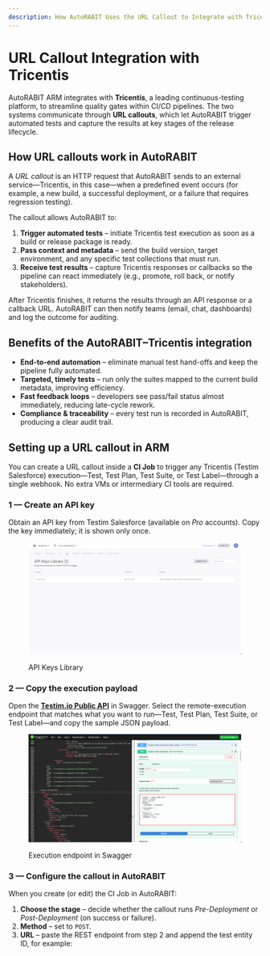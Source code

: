 ```yaml
---
description: How AutoRABIT Uses the URL Callout to Integrate with Tricentis
---
```


# URL Callout Integration with Tricentis

AutoRABIT ARM integrates with **Tricentis**, a leading continuous-testing platform, to streamline quality gates within CI/CD pipelines. The two systems communicate through **URL callouts**, which let AutoRABIT trigger automated tests and capture the results at key stages of the release lifecycle.

## How URL callouts work in AutoRABIT

A _URL callout_ is an HTTP request that AutoRABIT sends to an external service—Tricentis, in this case—when a predefined event occurs (for example, a new build, a successful deployment, or a failure that requires regression testing).

The callout allows AutoRABIT to:

1. **Trigger automated tests** – initiate Tricentis test execution as soon as a build or release package is ready.
2. **Pass context and metadata** – send the build version, target environment, and any specific test collections that must run.
3. **Receive test results** – capture Tricentis responses or callbacks so the pipeline can react immediately (e.g., promote, roll back, or notify stakeholders).

After Tricentis finishes, it returns the results through an API response or a callback URL. AutoRABIT can then notify teams (email, chat, dashboards) and log the outcome for auditing.

## Benefits of the AutoRABIT–Tricentis integration

* **End-to-end automation** – eliminate manual test hand-offs and keep the pipeline fully automated.
* **Targeted, timely tests** – run only the suites mapped to the current build metadata, improving efficiency.
* **Fast feedback loops** – developers see pass/fail status almost immediately, reducing late-cycle rework.
* **Compliance & traceability** – every test run is recorded in AutoRABIT, producing a clear audit trail.

## Setting up a URL callout in ARM

You can create a URL callout inside a **CI Job** to trigger any Tricentis (Testim Salesforce) execution—Test, Test Plan, Test Suite, or Test Label—through a single webhook. No extra VMs or intermediary CI tools are required.

### 1 — Create an API key

Obtain an API key from Testim Salesforce (available on _Pro_ accounts). Copy the key immediately; it is shown only once.

<figure><img src="../../../.gitbook/assets/image (9) (1) (1).png" alt="API Keys Library page"><figcaption><p>API Keys Library</p></figcaption></figure>

### 2 — Copy the execution payload

Open the [**Testim.io Public API**](https://editor.swagger.io/?url=https://raw.githubusercontent.com/testimio/public-openapi/main/api.yaml) in Swagger. Select the remote-execution endpoint that matches what you want to run—Test, Test Plan, Test Suite, or Test Label—and copy the sample JSON payload.

<figure><img src="../../../.gitbook/assets/image (1) (1) (1) (1) (1) (1) (1) (1) (1) (1) (1) (1) (1) (1) (1) (1) (1) (1) (1) (1).png" alt="Tricentis Swagger execution endpoint"><figcaption><p>Execution endpoint in Swagger</p></figcaption></figure>

### 3 — Configure the callout in AutoRABIT

When you create (or edit) the CI Job in AutoRABIT:

1. **Choose the stage** – decide whether the callout runs _Pre-Deployment_ or _Post-Deployment_ (on success or failure).
2. **Method** – set to `POST`.
3. **URL** – paste the REST endpoint from step 2 and append the test entity ID, for example:
